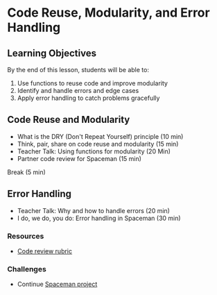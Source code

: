 # Code Reuse, Modularity, and Error Handling

## Learning Objectives
By the end of this lesson, students will be able to:
1. Use functions to reuse code and improve modularity
1. Identify and handle errors and edge cases
1. Apply error handling to catch problems gracefully

## Code Reuse and Modularity
- What is the DRY (Don't Repeat Yourself) principle (10 min)
- Think, pair, share on code reuse and modularity (15 min)
- Teacher Talk: Using functions for modularity (20 Min)
- Partner code review for Spaceman (15 min)

Break (5 min)

## Error Handling
- Teacher Talk: Why and how to handle errors (20 min)
- I do, we do, you do: Error handling in Spaceman (30 min)

### Resources
- [Code review rubric]

### Challenges
- Continue [Spaceman project]

[Spaceman project]: ../Projects/Spaceman
[code review rubric]: https://make.sc/code-review-rubric
